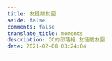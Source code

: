 ```yaml
---
title: 友链朋友圈
aside: false
comments: false
translate_title: moments
description: CC的部落格 友链朋友圈
date: 2021-02-08 03:24:04
---
```

<div id="moments_container"></div>
<script  src="https://cdn.jsdelivr.net/gh/ccknbc-actions/blogroll/moments.js"></script>